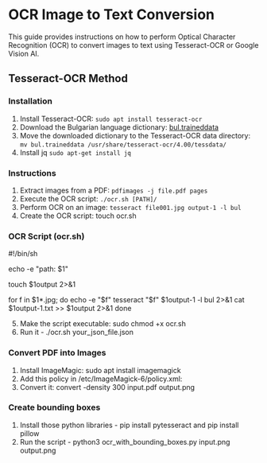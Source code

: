 # OCR Image to Text Conversion

This guide provides instructions on how to perform Optical Character Recognition (OCR) to convert images to text using Tesseract-OCR or Google Vision AI.

## Tesseract-OCR Method

### Installation
1. Install Tesseract-OCR: `sudo apt install tesseract-ocr`
2. Download the Bulgarian language dictionary: [bul.traineddata](https://github.com/tesseract-ocr/tessdata/blob/main/bul.traineddata)
3. Move the downloaded dictionary to the Tesseract-OCR data directory: `mv bul.traineddata /usr/share/tesseract-ocr/4.00/tessdata/`
4. Install jq `sudo apt-get install jq`

### Instructions
1. Extract images from a PDF: `pdfimages -j file.pdf pages`
2. Execute the OCR script: `./ocr.sh [PATH]/`
3. Perform OCR on an image: `tesseract file001.jpg output-1 -l bul`
4. Create the OCR script: touch ocr.sh

### OCR Script (ocr.sh)
#!/bin/sh

echo -e "path: $1"

touch $1output 2>&1

for f in $1*.jpg; do
    echo -e "$f"
    tesseract "$f" $1output-1 -l bul 2>&1
    cat $1output-1.txt >> $1output 2>&1
done

5. Make the script executable: sudo chmod +x ocr.sh
6. Run it - ./ocr.sh your_json_file.json

### Convert PDF into Images
1. Install ImageMagic: sudo apt install imagemagick
2. Add this policy in  /etc/ImageMagick-6/policy.xml: <policy domain="coder" rights="read | write" pattern="PDF" />
3. Convert it: convert -density 300 input.pdf output.png


### Create bounding boxes
1. Install those python libraries - pip install pytesseract and pip install pillow
2. Run the script - python3 ocr_with_bounding_boxes.py input.png output.png